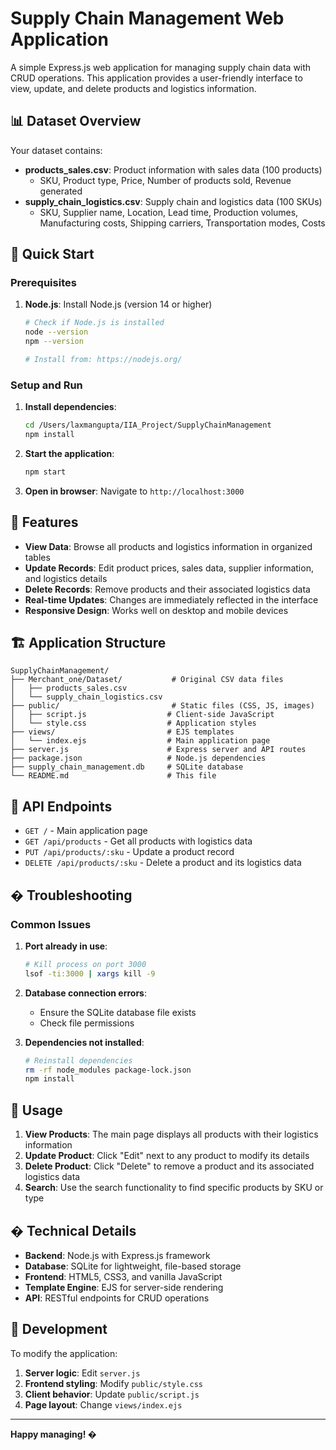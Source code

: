 # Supply Chain Management Web Application

A simple Express.js web application for managing supply chain data with CRUD operations. This application provides a user-friendly interface to view, update, and delete products and logistics information.

## 📊 Dataset Overview

Your dataset contains:
- **products_sales.csv**: Product information with sales data (100 products)
  - SKU, Product type, Price, Number of products sold, Revenue generated
- **supply_chain_logistics.csv**: Supply chain and logistics data (100 SKUs)
  - SKU, Supplier name, Location, Lead time, Production volumes, Manufacturing costs, Shipping carriers, Transportation modes, Costs

## 🚀 Quick Start

### Prerequisites

1. **Node.js**: Install Node.js (version 14 or higher)
   ```bash
   # Check if Node.js is installed
   node --version
   npm --version
   
   # Install from: https://nodejs.org/
   ```

### Setup and Run

1. **Install dependencies**:
   ```bash
   cd /Users/laxmangupta/IIA_Project/SupplyChainManagement
   npm install
   ```

2. **Start the application**:
   ```bash
   npm start
   ```

3. **Open in browser**:
   Navigate to `http://localhost:3000`

## 🌟 Features

- **View Data**: Browse all products and logistics information in organized tables
- **Update Records**: Edit product prices, sales data, supplier information, and logistics details
- **Delete Records**: Remove products and their associated logistics data
- **Real-time Updates**: Changes are immediately reflected in the interface
- **Responsive Design**: Works well on desktop and mobile devices

## 🏗️ Application Structure

```
SupplyChainManagement/
├── Merchant_one/Dataset/           # Original CSV data files
│   ├── products_sales.csv
│   └── supply_chain_logistics.csv
├── public/                         # Static files (CSS, JS, images)
│   ├── script.js                  # Client-side JavaScript
│   └── style.css                  # Application styles
├── views/                         # EJS templates
│   └── index.ejs                  # Main application page
├── server.js                      # Express server and API routes
├── package.json                   # Node.js dependencies
├── supply_chain_management.db     # SQLite database
└── README.md                      # This file
```

## 🔧 API Endpoints

- `GET /` - Main application page
- `GET /api/products` - Get all products with logistics data
- `PUT /api/products/:sku` - Update a product record
- `DELETE /api/products/:sku` - Delete a product and its logistics data

## � Troubleshooting

### Common Issues

1. **Port already in use**:
   ```bash
   # Kill process on port 3000
   lsof -ti:3000 | xargs kill -9
   ```

2. **Database connection errors**:
   - Ensure the SQLite database file exists
   - Check file permissions

3. **Dependencies not installed**:
   ```bash
   # Reinstall dependencies
   rm -rf node_modules package-lock.json
   npm install
   ```

## 📱 Usage

1. **View Products**: The main page displays all products with their logistics information
2. **Update Product**: Click "Edit" next to any product to modify its details
3. **Delete Product**: Click "Delete" to remove a product and its associated logistics data
4. **Search**: Use the search functionality to find specific products by SKU or type

## � Technical Details

- **Backend**: Node.js with Express.js framework
- **Database**: SQLite for lightweight, file-based storage
- **Frontend**: HTML5, CSS3, and vanilla JavaScript
- **Template Engine**: EJS for server-side rendering
- **API**: RESTful endpoints for CRUD operations

## 📝 Development

To modify the application:

1. **Server logic**: Edit `server.js`
2. **Frontend styling**: Modify `public/style.css`
3. **Client behavior**: Update `public/script.js`
4. **Page layout**: Change `views/index.ejs`

---

**Happy managing! �**
